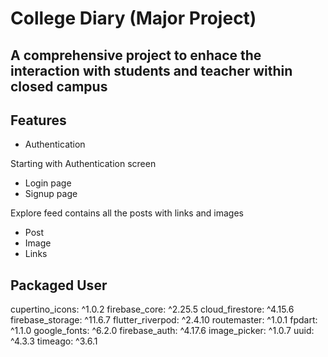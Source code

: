 # College Diary (Major Project)

## A comprehensive project to enhace the interaction with students and teacher within closed campus

## Features

- Authentication

Starting with Authentication screen

- Login page
- Signup page

Explore feed contains all the posts with links and images

- Post
- Image
- Links

## Packaged User

cupertino_icons: ^1.0.2
firebase_core: ^2.25.5
cloud_firestore: ^4.15.6
firebase_storage: ^11.6.7
flutter_riverpod: ^2.4.10
routemaster: ^1.0.1
fpdart: ^1.1.0
google_fonts: ^6.2.0
firebase_auth: ^4.17.6
image_picker: ^1.0.7
uuid: ^4.3.3
timeago: ^3.6.1

